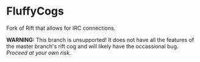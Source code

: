 # FluffyCogs

Fork of Rift that allows for IRC connections.

**WARNING:** This branch is unsupported! It does not have all the features of the master branch's rift cog and will likely have the occassional bug. *Proceed at your own risk.*

